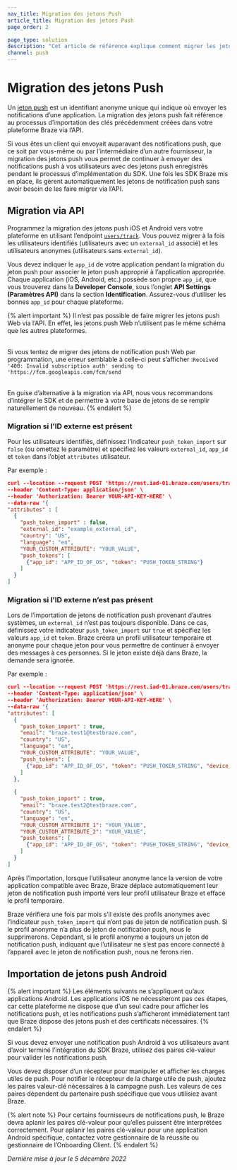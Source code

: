 ```yaml
---
nav_title: Migration des jetons Push
article_title: Migration des jetons Push
page_order: 2

page_type: solution
description: "Cet article de référence explique comment migrer les jetons push pour pouvoir continuer à envoyer des messages push à vos utilisateurs après être passé à Braze."
channel: push
---
```


# Migration des jetons Push

Un [jeton push]({{site.baseurl}}/user_guide/message_building_by_channel/push/push_registration/#push-tokens/) est un identifiant anonyme unique qui indique où envoyer les notifications d’une application. La migration des jetons push fait référence au processus d’importation des clés précédemment créées dans votre plateforme Braze via l’API.

Si vous êtes un client qui envoyait auparavant des notifications push, que ce soit par vous-même ou par l’intermédiaire d’un autre fournisseur, la migration des jetons push vous permet de continuer à envoyer des notifications push à vos utilisateurs avec des jetons push enregistrés pendant le processus d’implémentation du SDK. Une fois les SDK Braze mis en place, ils gèrent automatiquement les jetons de notification push sans avoir besoin de les faire migrer via l’API.

## Migration via API

Programmez la migration des jetons push iOS et Android vers votre plateforme en utilisant l’endpoint [`users/track`]({{site.baseurl}}/api/endpoints/user_data/post_user_track/). Vous pouvez migrer à la fois les utilisateurs identifiés (utilisateurs avec un `external_id` associé) et les utilisateurs anonymes (utilisateurs sans `external_id`).

Vous devez indiquer le `app_id` de votre application pendant la migration du jeton push pour associer le jeton push approprié à l’application appropriée. Chaque application (iOS, Android, etc.) possède son propre `app_id`, que vous trouverez dans la **Developer Console**, sous l’onglet **API Settings (Paramètres API)** dans la section **Identification**. Assurez-vous d’utiliser les bonnes `app_id` pour chaque plateforme.

{% alert important %}
Il n’est pas possible de faire migrer les jetons push Web via l’API. En effet, les jetons push Web n’utilisent pas le même schéma que les autres plateformes. 

<br>Si vous tentez de migrer des jetons de notification push Web par programmation, une erreur semblable à celle-ci peut s’afficher :`Received '400: Invalid subscription auth' sending to 'https://fcm.googleapis.com/fcm/send`

<br>
En guise d’alternative à la migration via API, nous vous recommandons d’intégrer le SDK et de permettre à votre base de jetons de se remplir naturellement de nouveau.
{% endalert %}


### Migration si l’ID externe est présent
Pour les utilisateurs identifiés, définissez l’indicateur `push_token_import` sur `false` (ou omettez le paramètre) et spécifiez les valeurs `external_id`, `app_id` et `token` dans l’objet `attributes` utilisateur. 

Par exemple :

```json
curl --location --request POST 'https://rest.iad-01.braze.com/users/track' \
--header 'Content-Type: application/json' \
--header 'Authorization: Bearer YOUR-API-KEY-HERE' \
--data-raw '{
"attributes" : [
  {
	"push_token_import" : false,
	"external_id": "example_external_id",
	"country": "US",
	"language": "en",
	"YOUR_CUSTOM_ATTRIBUTE": "YOUR_VALUE",
	"push_tokens": [
	  {"app_id": "APP_ID_OF_OS", "token": "PUSH_TOKEN_STRING"}
	]
  }
]
```

### Migration si l’ID externe n’est pas présent
Lors de l’importation de jetons de notification push provenant d’autres systèmes, un `external_id` n’est pas toujours disponible. Dans ce cas, définissez votre indicateur `push_token_import` sur `true` et spécifiez les valeurs `app_id` et `token`. Braze créera un profil utilisateur temporaire et anonyme pour chaque jeton pour vous permettre de continuer à envoyer des messages à ces personnes. Si le jeton existe déjà dans Braze, la demande sera ignorée.

Par exemple :

```json
curl --location --request POST 'https://rest.iad-01.braze.com/users/track' \
--header 'Content-Type: application/json' \
--header 'Authorization: Bearer YOUR-API-KEY-HERE' \
--data-raw '{
"attributes": [ 
  {
	"push_token_import" : true,
	"email": "braze.test1@testbraze.com",
	"country": "US",
	"language": "en",
	"YOUR_CUSTOM_ATTRIBUTE": "YOUR_VALUE",
	"push_tokens": [
	  {"app_id": "APP_ID_OF_OS", "token": "PUSH_TOKEN_STRING", "device_id": "DEVICE_ID"}
	]
  },
    
  {
	"push_token_import" : true,
	"email": "braze.test2@testbraze.com",
	"country": "US",
	"language": "en",
	"YOUR_CUSTOM_ATTRIBUTE_1": "YOUR_VALUE",
	"YOUR_CUSTOM_ATTRIBUTE_2": "YOUR_VALUE",
	"push_tokens": [
	  {"app_id": "APP_ID_OF_OS", "token": "PUSH_TOKEN_STRING", "device_id": "DEVICE_ID"}  
	]
  }
]
```

Après l’importation, lorsque l’utilisateur anonyme lance la version de votre application compatible avec Braze, Braze déplace automatiquement leur jeton de notification push importé vers leur profil utilisateur Braze et efface le profil temporaire.

Braze vérifiera une fois par mois s’il existe des profils anonymes avec l’indicateur `push_token_import` qui n’ont pas de jeton de notification push. Si le profil anonyme n’a plus de jeton de notification push, nous le supprimerons. Cependant, si le profil anonyme a toujours un jeton de notification push, indiquant que l’utilisateur ne s’est pas encore connecté à l’appareil avec le jeton de notification push, nous ne ferons rien.

## Importation de jetons push Android

{% alert important %}
Les éléments suivants ne s’appliquent qu’aux applications Android. Les applications iOS ne nécessiteront pas ces étapes, car cette plateforme ne dispose que d’un seul cadre pour afficher les notifications push, et les notifications push s’afficheront immédiatement tant que Braze dispose des jetons push et des certificats nécessaires.
{% endalert %}

Si vous devez envoyer une notification push Android à vos utilisateurs avant d’avoir terminé l’intégration du SDK Braze, utilisez des paires clé-valeur pour valider les notifications push. 

Vous devez disposer d’un récepteur pour manipuler et afficher les charges utiles de push. Pour notifier le récepteur de la charge utile de push, ajoutez les paires valeur-clé nécessaires à la campagne push. Les valeurs de ces paires dépendent du partenaire push spécifique que vous utilisiez avant Braze.

{% alert note %}
Pour certains fournisseurs de notifications push, le Braze devra aplanir les paires clé-valeur pour qu’elles puissent être interprétées correctement. Pour aplanir les paires clé-valeur pour une application Android spécifique, contactez votre gestionnaire de la réussite ou gestionnaire de l’Onboarding Client.
{% endalert %}

_Dernière mise à jour le 5 décembre 2022_